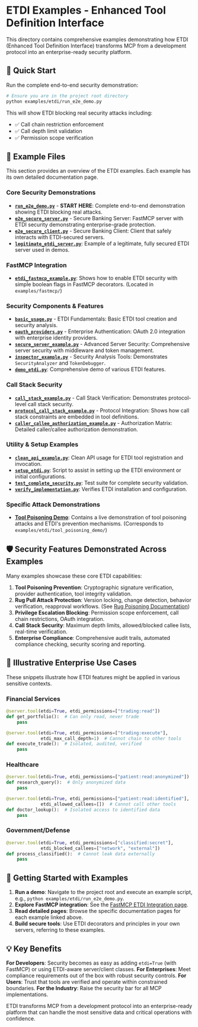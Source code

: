 # ETDI Examples - Enhanced Tool Definition Interface

This directory contains comprehensive examples demonstrating how ETDI (Enhanced Tool Definition Interface) transforms MCP from a development protocol into an enterprise-ready security platform.

## 🚀 Quick Start

Run the complete end-to-end security demonstration:

```bash
# Ensure you are in the project root directory
python examples/etdi/run_e2e_demo.py
```

This will show ETDI blocking real security attacks including:
- ✅ Call chain restriction enforcement
- ✅ Call depth limit validation  
- ✅ Permission scope verification

## 📁 Example Files

This section provides an overview of the ETDI examples. Each example has its own detailed documentation page.

### Core Security Demonstrations

-   **[`run_e2e_demo.py`](run_e2e_demo.md)** - **START HERE**: Complete end-to-end demonstration showing ETDI blocking real attacks.
-   **[`e2e_secure_server.py`](e2e_secure_server.md)** - Secure Banking Server: FastMCP server with ETDI security demonstrating enterprise-grade protection.
-   **[`e2e_secure_client.py`](e2e_secure_client.md)** - Secure Banking Client: Client that safely interacts with ETDI-secured servers.
-   **[`legitimate_etdi_server.py`](legitimate_etdi_server.md)**: Example of a legitimate, fully secured ETDI server used in demos.

### FastMCP Integration

-   **[`etdi_fastmcp_example.py`](../../fastmcp/index.md)**: Shows how to enable ETDI security with simple boolean flags in FastMCP decorators. (Located in `examples/fastmcp/`)

### Security Components & Features

-   **[`basic_usage.py`](basic_usage.md)** - ETDI Fundamentals: Basic ETDI tool creation and security analysis.
-   **[`oauth_providers.py`](oauth_providers.md)** - Enterprise Authentication: OAuth 2.0 integration with enterprise identity providers.
-   **[`secure_server_example.py`](secure_server_example.md)** - Advanced Server Security: Comprehensive server security with middleware and token management.
-   **[`inspector_example.py`](inspector_example.md)** - Security Analysis Tools: Demonstrates `SecurityAnalyzer` and `TokenDebugger`.
-   **[`demo_etdi.py`](demo_etdi.md)**: Comprehensive demo of various ETDI features.

### Call Stack Security

-   **[`call_stack_example.py`](call_stack_example.md)** - Call Stack Verification: Demonstrates protocol-level call stack security.
-   **[`protocol_call_stack_example.py`](protocol_call_stack_example.md)** - Protocol Integration: Shows how call stack constraints are embedded in tool definitions.
-   **[`caller_callee_authorization_example.py`](caller_callee_authorization_example.md)** - Authorization Matrix: Detailed caller/callee authorization demonstration.

### Utility & Setup Examples

-   **[`clean_api_example.py`](clean_api_example.md)**: Clean API usage for ETDI tool registration and invocation.
-   **[`setup_etdi.py`](setup_etdi.md)**: Script to assist in setting up the ETDI environment or initial configurations.
-   **[`test_complete_security.py`](test_complete_security.md)**: Test suite for complete security validation.
-   **[`verify_implementation.py`](verify_implementation.md)**: Verifies ETDI installation and configuration.

### Specific Attack Demonstrations

-   **[Tool Poisoning Demo](./tool_poisoning_demo.md)**: Contains a live demonstration of tool poisoning attacks and ETDI's prevention mechanisms. (Corresponds to `examples/etdi/tool_poisoning_demo/`)

## 🛡️ Security Features Demonstrated Across Examples

Many examples showcase these core ETDI capabilities:

1.  **Tool Poisoning Prevention**: Cryptographic signature verification, provider authentication, tool integrity validation.
2.  **Rug Pull Attack Protection**: Version locking, change detection, behavior verification, reapproval workflows. (See [Rug Poisoning Documentation](../../attack-prevention/rug-poisoning.md))
3.  **Privilege Escalation Blocking**: Permission scope enforcement, call chain restrictions, OAuth integration.
4.  **Call Stack Security**: Maximum depth limits, allowed/blocked callee lists, real-time verification.
5.  **Enterprise Compliance**: Comprehensive audit trails, automated compliance checking, security scoring and reporting.

## 🏢 Illustrative Enterprise Use Cases

These snippets illustrate how ETDI features might be applied in various sensitive contexts.

### Financial Services
```python
@server.tool(etdi=True, etdi_permissions=["trading:read"])
def get_portfolio():  # Can only read, never trade
    pass

@server.tool(etdi=True, etdi_permissions=["trading:execute"], 
             etdi_max_call_depth=1)  # Cannot chain to other tools
def execute_trade():  # Isolated, audited, verified
    pass
```

### Healthcare
```python
@server.tool(etdi=True, etdi_permissions=["patient:read:anonymized"])
def research_query():  # Only anonymized data
    pass

@server.tool(etdi=True, etdi_permissions=["patient:read:identified"],
             etdi_allowed_callees=[])  # Cannot call other tools
def doctor_lookup():  # Isolated access to identified data
    pass
```

### Government/Defense
```python
@server.tool(etdi=True, etdi_permissions=["classified:secret"],
             etdi_blocked_callees=["network", "external"])
def process_classified():  # Cannot leak data externally
    pass
```

## 🚀 Getting Started with Examples

1.  **Run a demo**: Navigate to the project root and execute an example script, e.g., `python examples/etdi/run_e2e_demo.py`.
2.  **Explore FastMCP integration**: See the [FastMCP ETDI Integration page](../../fastmcp/index.md).
3.  **Read detailed pages**: Browse the specific documentation pages for each example linked above.
4.  **Build secure tools**: Use ETDI decorators and principles in your own servers, referring to these examples.

## 💡 Key Benefits

**For Developers**: Security becomes as easy as adding `etdi=True` (with FastMCP) or using ETDI-aware server/client classes.
**For Enterprises**: Meet compliance requirements out of the box with robust security controls.
**For Users**: Trust that tools are verified and operate within constrained boundaries.
**For the Industry**: Raise the security bar for all MCP implementations.

ETDI transforms MCP from a development protocol into an enterprise-ready platform that can handle the most sensitive data and critical operations with confidence. 